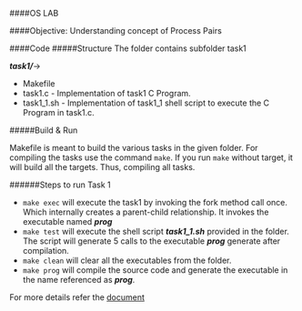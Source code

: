 ####OS LAB

####Objective:
Understanding concept of Process Pairs

####Code 
#####Structure
The folder contains subfolder task1

***task1/***->
- Makefile 
- task1.c - Implementation of task1 C Program. 
- task1_1.sh - Implementation of task1_1 shell script to execute the C Program in task1.c. 

#####Build & Run
 
Makefile is meant to build the various tasks in the given folder.
For compiling the tasks use the command ```make```. 
If you run ```make``` without target, it will build all the targets.
Thus, compiling all tasks.

######Steps to run Task 1
 - ```make exec``` will execute the task1 by invoking the fork method call once. Which internally 
 creates a parent-child relationship. It invokes the executable named ***prog***
 - ```make test``` will execute the shell script ***task1_1.sh*** provided in the folder. The script will generate 
 5 calls to the executable ***prog*** generate after compilation.
 - ```make clean``` will clear all the executables from the folder.
 - ```make prog``` will compile the source code and generate the executable in the name referenced as ***prog***.
 
 
 For more details refer the [document](https://github.com/m4n1c22/OS2_Lab/blob/master/Lab1/doc/lab1-process-pairs.pdf)
 
